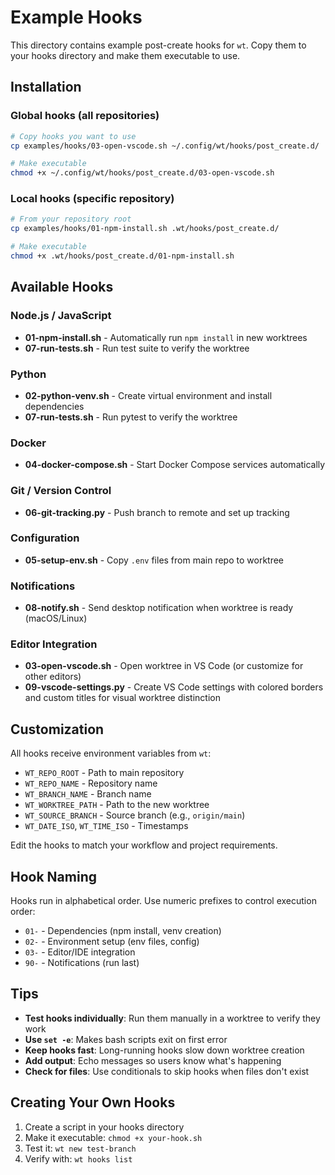 # Example Hooks

This directory contains example post-create hooks for `wt`. Copy them to your hooks directory and make them executable to use.

## Installation

### Global hooks (all repositories)

```bash
# Copy hooks you want to use
cp examples/hooks/03-open-vscode.sh ~/.config/wt/hooks/post_create.d/

# Make executable
chmod +x ~/.config/wt/hooks/post_create.d/03-open-vscode.sh
```

### Local hooks (specific repository)

```bash
# From your repository root
cp examples/hooks/01-npm-install.sh .wt/hooks/post_create.d/

# Make executable
chmod +x .wt/hooks/post_create.d/01-npm-install.sh
```

## Available Hooks

### Node.js / JavaScript

- **01-npm-install.sh** - Automatically run `npm install` in new worktrees
- **07-run-tests.sh** - Run test suite to verify the worktree

### Python

- **02-python-venv.sh** - Create virtual environment and install dependencies
- **07-run-tests.sh** - Run pytest to verify the worktree

### Docker

- **04-docker-compose.sh** - Start Docker Compose services automatically

### Git / Version Control

- **06-git-tracking.py** - Push branch to remote and set up tracking

### Configuration

- **05-setup-env.sh** - Copy `.env` files from main repo to worktree

### Notifications

- **08-notify.sh** - Send desktop notification when worktree is ready (macOS/Linux)

### Editor Integration

- **03-open-vscode.sh** - Open worktree in VS Code (or customize for other editors)
- **09-vscode-settings.py** - Create VS Code settings with colored borders and custom titles for visual worktree distinction

## Customization

All hooks receive environment variables from `wt`:

- `WT_REPO_ROOT` - Path to main repository
- `WT_REPO_NAME` - Repository name
- `WT_BRANCH_NAME` - Branch name
- `WT_WORKTREE_PATH` - Path to the new worktree
- `WT_SOURCE_BRANCH` - Source branch (e.g., `origin/main`)
- `WT_DATE_ISO`, `WT_TIME_ISO` - Timestamps

Edit the hooks to match your workflow and project requirements.

## Hook Naming

Hooks run in alphabetical order. Use numeric prefixes to control execution order:

- `01-` - Dependencies (npm install, venv creation)
- `02-` - Environment setup (env files, config)
- `03-` - Editor/IDE integration
- `90-` - Notifications (run last)

## Tips

- **Test hooks individually**: Run them manually in a worktree to verify they work
- **Use `set -e`**: Makes bash scripts exit on first error
- **Keep hooks fast**: Long-running hooks slow down worktree creation
- **Add output**: Echo messages so users know what's happening
- **Check for files**: Use conditionals to skip hooks when files don't exist

## Creating Your Own Hooks

1. Create a script in your hooks directory
2. Make it executable: `chmod +x your-hook.sh`
3. Test it: `wt new test-branch`
4. Verify with: `wt hooks list`
